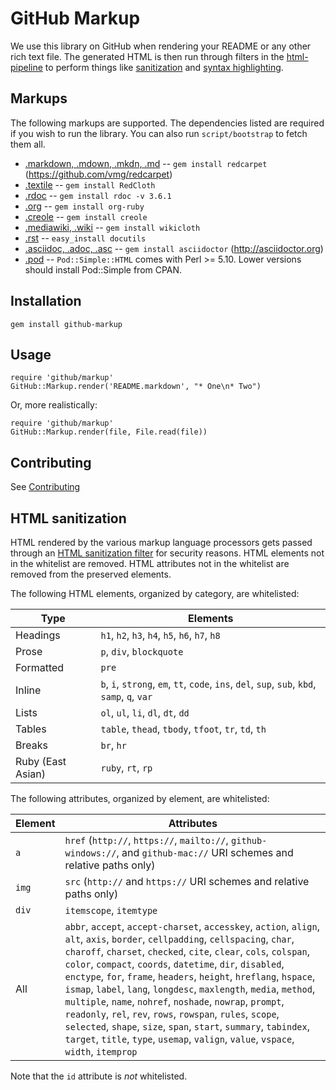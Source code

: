 GitHub Markup
=============

We use this library on GitHub when rendering your README or any other
rich text file. The generated HTML is then run through filters in the [html-pipeline](https://github.com/jch/html-pipeline) to perform things like [sanitization](#html-sanitization) and [syntax highlighting](https://github.com/jch/html-pipeline/blob/master/lib/html/pipeline/syntax_highlight_filter.rb).

Markups
-------

The following markups are supported.  The dependencies listed are required if
you wish to run the library. You can also run `script/bootstrap` to fetch them all.

* [.markdown, .mdown, .mkdn, .md](http://daringfireball.net/projects/markdown/) -- `gem install redcarpet` (https://github.com/vmg/redcarpet)
* [.textile](http://www.textism.com/tools/textile/) -- `gem install RedCloth`
* [.rdoc](http://rdoc.sourceforge.net/) -- `gem install rdoc -v 3.6.1`
* [.org](http://orgmode.org/) -- `gem install org-ruby`
* [.creole](http://wikicreole.org/) -- `gem install creole`
* [.mediawiki, .wiki](http://www.mediawiki.org/wiki/Help:Formatting) -- `gem install wikicloth`
* [.rst](http://docutils.sourceforge.net/rst.html) -- `easy_install docutils`
* [.asciidoc, .adoc, .asc](http://asciidoc.org/) -- `gem install asciidoctor` (http://asciidoctor.org)
* [.pod](http://search.cpan.org/dist/perl/pod/perlpod.pod) -- `Pod::Simple::HTML`
  comes with Perl >= 5.10. Lower versions should install Pod::Simple from CPAN.

Installation
-----------

    gem install github-markup

Usage
-----

    require 'github/markup'
    GitHub::Markup.render('README.markdown', "* One\n* Two")

Or, more realistically:

    require 'github/markup'
    GitHub::Markup.render(file, File.read(file))

Contributing
------------

See [Contributing](CONTRIBUTING.md)

HTML sanitization
-----------------

HTML rendered by the various markup language processors gets passed through an [HTML sanitization filter](https://github.com/jch/html-pipeline/blob/master/lib/html/pipeline/sanitization_filter.rb) for security reasons. HTML elements not in the whitelist are removed. HTML attributes not in the whitelist are removed from the preserved elements.

The following HTML elements, organized by category, are whitelisted:

|Type | Elements
|------|----------
|Headings | `h1`, `h2`, `h3`, `h4`, `h5`, `h6`, `h7`, `h8`
|Prose |  `p`, `div`, `blockquote`
|Formatted | `pre`
| Inline | `b`, `i`, `strong`, `em`, `tt`, `code`, `ins`, `del`, `sup`, `sub`, `kbd`, `samp`, `q`, `var`
| Lists | `ol`, `ul`, `li`, `dl`, `dt`, `dd`
| Tables | `table`, `thead`, `tbody`, `tfoot`, `tr`, `td`, `th`
| Breaks | `br`, `hr`
| Ruby (East Asian) | `ruby`, `rt`, `rp`

The following attributes, organized by element, are whitelisted:

|Element | Attributes
|------|----------
| `a` | `href` (`http://`, `https://`, `mailto://`, `github-windows://`, and `github-mac://` URI schemes and relative paths only)
| `img` | `src` (`http://` and `https://` URI schemes and relative paths only)
| `div` | `itemscope`, `itemtype`
| All | `abbr`, `accept`, `accept-charset`, `accesskey`, `action`, `align`, `alt`, `axis`, `border`, `cellpadding`, `cellspacing`, `char`, `charoff`, `charset`, `checked`, `cite`, `clear`, `cols`, `colspan`, `color`, `compact`, `coords`, `datetime`, `dir`, `disabled`, `enctype`, `for`, `frame`, `headers`, `height`, `hreflang`, `hspace`, `ismap`, `label`, `lang`, `longdesc`, `maxlength`, `media`, `method`, `multiple`, `name`, `nohref`, `noshade`, `nowrap`, `prompt`, `readonly`, `rel`, `rev`, `rows`, `rowspan`, `rules`, `scope`, `selected`, `shape`, `size`, `span`, `start`, `summary`, `tabindex`, `target`, `title`, `type`, `usemap`, `valign`, `value`, `vspace`, `width`, `itemprop`

Note that the `id` attribute is *not* whitelisted.